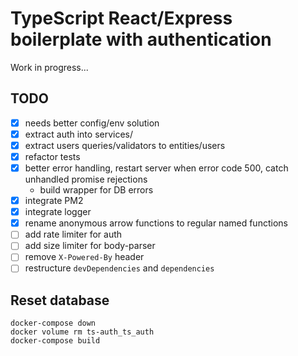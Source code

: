 # TypeScript React/Express boilerplate with authentication

Work in progress...

## TODO

- [x] needs better config/env solution 
- [x] extract auth into services/
- [x] extract users queries/validators to entities/users
- [x] refactor tests
- [x] better error handling, restart server when error code 500, catch unhandled promise rejections
  - build wrapper for DB errors
- [x] integrate PM2
- [x] integrate logger
- [x] rename anonymous arrow functions to regular named functions
- [ ] add rate limiter for auth
- [ ] add size limiter for body-parser
- [ ] remove `X-Powered-By` header
- [ ] restructure `devDependencies` and `dependencies`

## Reset database

```
docker-compose down
docker volume rm ts-auth_ts_auth
docker-compose build
```
